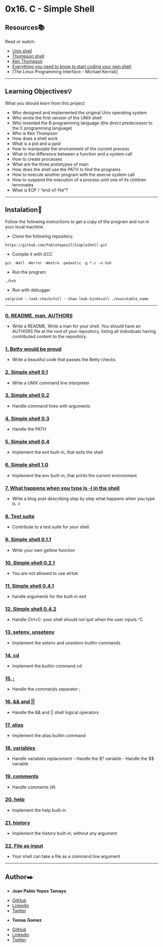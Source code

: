 # 0x16. C - Simple Shell

## Resources:books:
Read or watch:
* [Unix shell](https://en.wikipedia.org/wiki/Unix_shell)
* [Thompson shell](https://en.wikipedia.org/wiki/Thompson_shell)
* [Ken Thompson](https://en.wikipedia.org/wiki/Ken_Thompson)
* [Everything you need to know to start coding your own shell](https://intranet.hbtn.io/concepts/64)
* [The Linux Programming Interface - Michael Kerrisk]

---
## Learning Objectives:bulb:
What you should learn from this project:

* Who designed and implemented the original Unix operating system
* Who wrote the first version of the UNIX shell
* Who invented the B programming language (the direct predecessor to the C programming language)
* Who is Ken Thompson
* How does a shell work
* What is a pid and a ppid
* How to manipulate the environment of the current process
* What is the difference between a function and a system call
* How to create processes
* What are the three prototypes of main
* How does the shell use the PATH to find the programs
* How to execute another program with the execve system call
* How to suspend the execution of a process until one of its children terminates
* What is EOF / “end-of-file”?

---

## Instalation:wrench:
Follow the following instructions to get a copy of the program and run in your local machine.

* Clone the following repository.
```
https://github.com/PabloYepes27/SimpleShell.git
```

* Compile it with GCC
```
gcc -Wall -Werror -Wextra -pedantic -g *.c -o hsh
```

* Run the program
```
./hsh
```

* Run with debugger
```
valgrind --leak-check=full --show-leak-kinds=all ./executable_name
```
---

### [0. README, man, AUTHORS ](./hsh.c)
* Write a README, Write a man for your shell. You should have an AUTHORS file at the root of your repository, listing all individuals having contributed content to the repository. 


### [1. Betty would be proud](./hsh.c)
* Write a beautiful code that passes the Betty checks


### [2. Simple shell 0.1](./hsh.c)
* Write a UNIX command line interpreter


### [3. Simple shell 0.2](./hsh.c)
* Handle command lines with arguments


### [4. Simple shell 0.3](./hsh.c)
* Handle the PATH


### [5. Simple shell 0.4](./hsh.c)
* Implement the exit built-in, that exits the shell


### [6. Simple shell 1.0](./hsh.c)
* Implement the env built-in, that prints the current environment


### [7. What happens when you type ls -l in the shell](./hsh.c)
* Write a blog post describing step by step what happens when you type ls -l


### [8. Test suite](./hsh.c)
* Contribute to a test suite for your shell.


### [9. Simple shell 0.1.1](./hsh.c)
* Write your own getline function


### [10. Simple shell 0.2.1 ](./hsh.c)
* You are not allowed to use strtok


### [11. Simple shell 0.4.1](./hsh.c)
* handle arguments for the built-in exit


### [12. Simple shell 0.4.2](./hsh.c)
* Handle Ctrl+C: your shell should not quit when the user inputs ^C


### [13. setenv, unsetenv](./hsh.c)
* Implement the setenv and unsetenv builtin commands


### [14. cd](./hsh.c)
* Implement the builtin command cd


### [15. ;](./hsh.c)
* Handle the commands separator ;


### [16. && and ||](./hsh.c)
* Handle the && and || shell logical operators


### [17. alias](./hsh.c)
* Implement the alias builtin command


### [18. variables](./hsh.c)
* Handle variables replacement - Handle the $? variable - Handle the $$ variable


### [19. comments](./hsh.c)
* Handle comments (#)


### [20. help](./hsh.c)
* Implement the help built-in


### [21. history](./hsh.c)
* Implement the history built-in, without any argument


### [22. File as input](./hsh.c)
* Your shell can take a file as a command line argument
---

## Author:black_nib:
* **Juan Pablo Yepes Tamayo**
 - [GitHub](https://github.com/PabloYepes27)
 - [Linkedin](https://www.linkedin.com/in/pablo-yepes-120495)
 - [Twitter](https://twitter.com/pabloyepes27)

 * **Tomas Gomez**
 - [GitHub](https://github.com/tomasgvgt)
 - [Linkedin](https://www.linkedin.com/)
 - [Twitter](https://twitter.com/)

